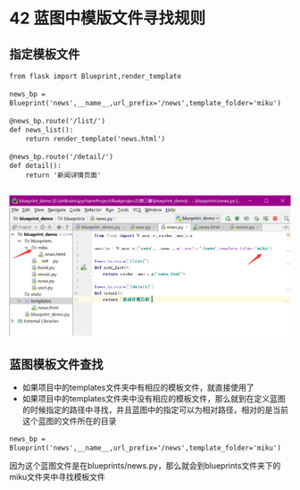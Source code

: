 # 42 蓝图中模版文件寻找规则

## 指定模板文件

```text
from flask import Blueprint,render_template

news_bp = Blueprint('news',__name__,url_prefix='/news',template_folder='miku')

@news_bp.route('/list/')
def news_list():
    return render_template('news.html')

@news_bp.route('/detail/')
def detail():
    return '新闻详情页面'
```

## ![](../.gitbook/assets/42-templates.png)

## 蓝图模板文件查找

* 如果项目中的templates文件夹中有相应的模板文件，就直接使用了
* 如果项目中的templates文件夹中没有相应的模板文件，那么就到在定义蓝图的时候指定的路径中寻找，并且蓝图中的指定可以为相对路径，相对的是当前这个蓝图的文件所在的目录

```text
news_bp = Blueprint('news',__name__,url_prefix='/news',template_folder='miku')
```

因为这个蓝图文件是在blueprints/news.py，那么就会到blueprints文件夹下的miku文件夹中寻找模板文件

